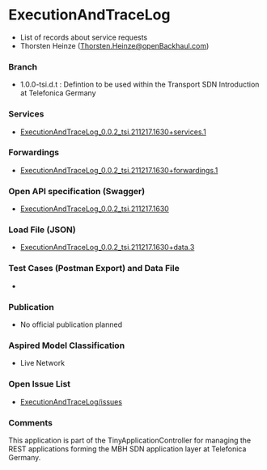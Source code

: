 # ExecutionAndTraceLog
- List of records about service requests
- Thorsten Heinze (Thorsten.Heinze@openBackhaul.com)

### Branch
- 1.0.0-tsi.d.t : Defintion to be used within the Transport SDN Introduction at Telefonica Germany

### Services
- [ExecutionAndTraceLog_0.0.2_tsi.211217.1630+services.1](./ExecutionAndTraceLog_0.0.2_tsi.211217.1630+services.1.xlsx)

### Forwardings
- [ExecutionAndTraceLog_0.0.2_tsi.211217.1630+forwardings.1](./ExecutionAndTraceLog_0.0.2_tsi.211217.1630+forwardings.1.xlsx)

### Open API specification (Swagger)
- [ExecutionAndTraceLog_0.0.2_tsi.211217.1630](ExecutionAndTraceLog_0.0.2_tsi.211217.1630.yaml)

### Load File (JSON)
- [ExecutionAndTraceLog_0.0.2_tsi.211217.1630+data.3](ExecutionAndTraceLog_0.0.2_tsi.211217.1630+data.1.json)

### Test Cases (Postman Export) and Data File
- 

### Publication
- No official publication planned

### Aspired Model Classification
- Live Network

### Open Issue List
- [ExecutionAndTraceLog/issues](../../issues)

### Comments
This application is part of the TinyApplicationController for managing the REST applications forming the MBH SDN application layer at Telefonica Germany.
